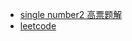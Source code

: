 - [single number2 高票题解](https://blog.csdn.net/karen0310/article/details/78226261)
- [leetcode](https://blog.csdn.net/linhuanmars/column/info/leetcode-summary)
